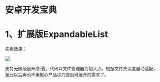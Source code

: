 # 安卓开发宝典
# 1、扩展版ExpandableList
先看效果：

![](http://bmob-cdn-9150.b0.upaiyun.com/2017/02/19/ffb6641040d1632a80c1e417595f2e8a.png)

支持无限级展开/折叠。代码以文件管理器为切入点，根据文件夹深度自动适配，至此以后再也不用担心产品尽力提出可展开的需求了。
